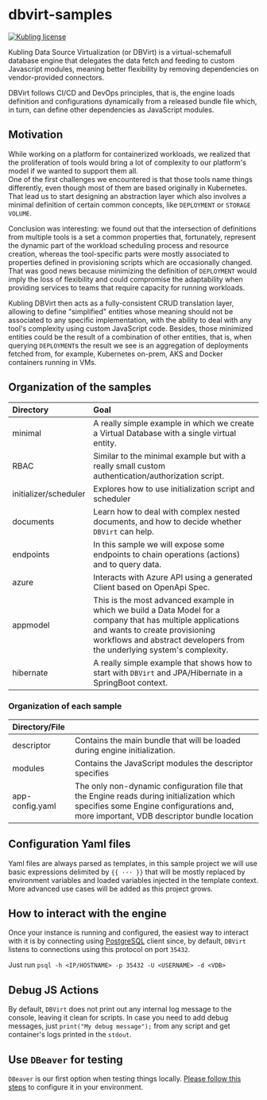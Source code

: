 # dbvirt-samples

[![Kubling license](https://img.shields.io/badge/license-Apache%202.0-blue.svg?style=flat-square)](LICENSE)

Kubling Data Source Virtualization (or DBVirt) is a virtual-schemafull database engine that delegates the data fetch and feeding to custom Javascript modules, meaning better flexibility by removing dependencies on vendor-provided connectors.

DBVirt follows CI/CD and DevOps principles, that is, the engine loads definition and configurations dynamically from a released bundle file which,
in turn, can define other dependencies as JavaScript modules.

## Motivation
While working on a platform for containerized workloads, we realized that the proliferation of tools would bring a lot of complexity to our platform's model
if we wanted to support them all.
<br/>
One of the first challenges we encountered is that those tools name things differently, even though most of them are based originally in Kubernetes.
That lead us to start designing an abstraction layer which also involves a minimal definition of certain common concepts, like `DEPLOYMENT` or `STORAGE VOLUME`.


Conclusion was interesting: we found out that the intersection of definitions from multiple tools is a set a common properties that, fortunately, represent
the dynamic part of the workload scheduling process and resource creation, whereas the tool-specific parts were mostly associated to properties defined in provisioning scripts
which are occasionally changed.
<br/>
That was good news because minimizing the definition of `DEPLOYMENT` would imply the loss of flexibility and could compromise the adaptability when providing services
to teams that require capacity for running workloads.

Kubling DBVirt then acts as a fully-consistent CRUD translation layer, allowing to define "simplified" entities whose meaning should not be associated to any specific implementation, with the
ability to deal with any tool's complexity using custom JavaScript code.
Besides, those minimized entities could be the result of a combination of other entities, that is, when querying `DEPLOYMENT`s the result we see is an aggregation of deployments
fetched from, for example, Kubernetes on-prem, AKS and Docker containers running in VMs.


## Organization of the samples
| Directory             | Goal                                                                                                                                                                                                                      |
|:----------------------|:--------------------------------------------------------------------------------------------------------------------------------------------------------------------------------------------------------------------------|
| minimal               | A really simple example in which we create a Virtual Database with a single virtual entity.                                                                                                                               |
| RBAC                  | Similar to the minimal example but with a really small custom authentication/authorization script.                                                                                                                        |
| initializer/scheduler | Explores how to use initialization script and scheduler                                                                                                                                                                   |
| documents             | Learn how to deal with complex nested documents, and how to decide whether `DBVirt` can help.                                                                                                                             |
| endpoints             | In this sample we will expose some endpoints to chain operations (actions) and to query data.                                                                                                                             |
| azure                 | Interacts with Azure API using a generated Client based on OpenApi Spec.                                                                                                                                                  |
| appmodel              | This is the most advanced example in which we build a Data Model for a company that has multiple applications and wants to create provisioning workflows and abstract developers from the underlying system's complexity. |
| hibernate             | A really simple example that shows how to start with `DBVirt` and JPA/Hibernate in a SpringBoot context.                                                                                                                  |

### Organization of each sample
| Directory/File  |                                                                                                                                                                                     |
|:----------------|:------------------------------------------------------------------------------------------------------------------------------------------------------------------------------------|
| descriptor      | Contains the main bundle that will be loaded during engine initialization.                                                                                                          |
| modules         | Contains the JavaScript modules the descriptor specifies                                                                                                                            |
| app-config.yaml | The only non-dynamic configuration file that the Engine reads during initialization which specifies some Engine configurations and, more important, VDB descriptor bundle location  |

## Configuration Yaml files
Yaml files are always parsed as templates, in this sample project we will use basic expressions delimited by `{{ ··· }}` that will be mostly replaced by environment variables and loaded variables injected in the template context.
More advanced use cases will be added as this project grows.

## How to interact with the engine
Once your instance is running and configured, the easiest way to interact with it is by connecting using [PostgreSQL](https://www.postgresql.org/docs/current/protocol-message-formats.html)
client since, by default, `DBVirt` listens to connections using this protocol on port `35432`.

Just run `psql -h <IP/HOSTNAME> -p 35432 -U <USERNAME> -d <VDB>`

## Debug JS Actions
By default, `DBVirt` does not print out any internal log message to the console, leaving it clean for scripts.
In case you need to add debug messages, just `print("My debug message");` from any script and get container's logs printed in the `stdout`.

## Use `DBeaver` for testing
`DBeaver` is our first option when testing things locally. [Please follow this steps](docs/DBeaver.md) to configure it in your environment.
